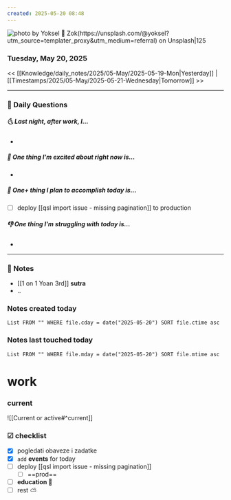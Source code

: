 ```yaml
---
created: 2025-05-20 08:48
---
```

![photo by Yoksel 🌿 Zok(https://unsplash.com/@yoksel?utm_source=templater_proxy&utm_medium=referral) on Unsplash|125](https://images.unsplash.com/photo-1746218295172-3d1f9694c290?crop=entropy&cs=srgb&fm=jpg&ixid=M3w2NDU1OTF8MHwxfHJhbmRvbXx8fHx8fHx8fDE3NDc3MjM3NDB8&ixlib=rb-4.1.0&q=85&w=200&h=200)

### Tuesday, May 20, 2025

<< [[Knowledge/daily_notes/2025/05-May/2025-05-19-Mon|Yesterday]] | [[Timestamps/2025/05-May/2025-05-21-Wednesday|Tomorrow]] >>

___
### 📅 Daily Questions
##### 🌜 **Last night, after work, I...**
- 

##### 🙌 **One thing I'm excited about right now is...**
- 

##### 🚀 **One+ thing I plan to accomplish today is...**
- [ ] deploy [[qsl import issue - missing pagination]] to production

##### 👎 **One thing I'm struggling with today is...**
- 

---
### 📝 Notes
- [[1 on 1 Yoan 3rd]] **sutra**
- ..

### Notes created today
```dataview
List FROM "" WHERE file.cday = date("2025-05-20") SORT file.ctime asc
```

### Notes last touched today
```dataview
List FROM "" WHERE file.mday = date("2025-05-20") SORT file.mtime asc
`````

# work

### **current**
![[Current or active#^current]]

### ☑ checklist
- [x] pogledati  obaveze i zadatke
- [x] `add` **events** for today
- [ ] deploy [[qsl import issue - missing pagination]]
	- [ ] ==prod==
- [ ] **education 🎒**
- [ ] rest ⛅
